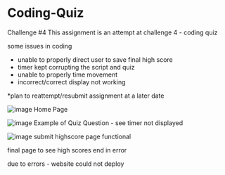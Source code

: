 # Coding-Quiz
Challenge #4
This assignment is an attempt at challenge 4 - coding quiz

some issues in coding
- unable to properly direct user to save final high score
- timer kept corrupting the script and quiz
- unable to properly time movement
- incorrect/correct display not working

*plan to reattempt/resubmit assignment at a later date

![image](https://user-images.githubusercontent.com/99284604/159198834-28ac4c2a-4bb7-4f10-a57f-c14537088c95.png)
Home Page

![image](https://user-images.githubusercontent.com/99284604/159198861-43b07764-698e-454a-86ce-623c563e1c2c.png)
Example of Quiz Question - see timer not displayed

![image](https://user-images.githubusercontent.com/99284604/159198890-b242a137-6106-4997-855b-8c4783991131.png)
submit highscore page functional

final page to see high scores end in error

due to errors - website could not deploy
